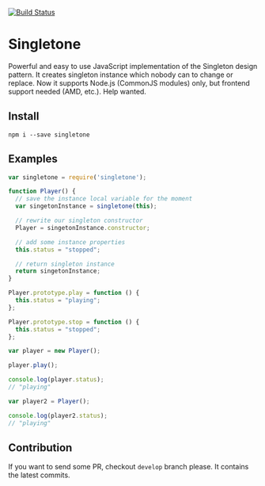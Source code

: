 [![Build Status](https://travis-ci.org/lancedikson/singletone.svg?branch=master)](https://travis-ci.org/lancedikson/singletone)

# Singletone

Powerful and easy to use JavaScript implementation of the Singleton design pattern.
It creates singleton instance which nobody can to change or replace.
Now it supports Node.js (CommonJS modules) only, but frontend support needed (AMD, etc.). Help wanted.

## Install

`npm i --save singletone`

## Examples

```javascript
var singletone = require('singletone');

function Player() {
  // save the instance local variable for the moment
  var singetonInstance = singletone(this);

  // rewrite our singleton constructor
  Player = singetonInstance.constructor;

  // add some instance properties
  this.status = "stopped";

  // return singleton instance
  return singetonInstance;
}

Player.prototype.play = function () {
  this.status = "playing";
};

Player.prototype.stop = function () {
  this.status = "stopped";
};

var player = new Player();

player.play();

console.log(player.status);
// "playing"

var player2 = Player();

console.log(player2.status);
// "playing"
```

## Contribution

If you want to send some PR, checkout `develop` branch please. It contains the latest commits.
